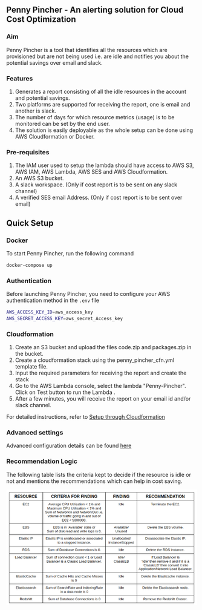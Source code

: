## Penny Pincher - An alerting solution for Cloud Cost Optimization

### Aim 

Penny Pincher is a tool that identifies all the resources which are provisioned but are not being used i.e. are idle and notifies you about the potential savings over email and slack.

### Features

1. Generates a report consisting of all the idle resources in the account and potential savings.
2. Two platforms are supported for receiving the report, one is email and another is slack.
3. The number of days for which resource metrics (usage) is to be monitored can be set by the end user.
4. The solution is easily deployable as the whole setup can be done using AWS Cloudformation or Docker.

### Pre-requisites

1. The IAM user used to setup the lambda should have access to AWS S3, AWS IAM, AWS Lambda, AWS SES and AWS Cloudformation.
2. An AWS S3 bucket.
3. A slack workspace. (Only if cost report is to be sent on any slack channel)
4. A verified SES email Address. (Only if cost report is to be sent over email)

## Quick Setup

### Docker

To start Penny Pincher, run the following command
```bash
docker-compose up
```
### Authentication
Before launching Penny Pincher, you need to configure your AWS authentication method in the `.env` file
```bash
AWS_ACCESS_KEY_ID=aws_access_key
AWS_SECRET_ACCESS_KEY=aws_secret_Access_key
```
### Cloudformation
1. Create an S3 bucket and upload the files code.zip and packages.zip in the bucket.
2. Create a cloudformation stack using the penny_pincher_cfn.yml template file.
3. Input the required parameters for receiving the report and create the stack
4. Go to the AWS Lambda console, select the lambda "Penny-Pincher". Click on Test button to    run the Lambda .
5. After a few minutes, you will receive the report on your email id and/or slack channel. 

For detailed instructions, refer to [Setup through Cloudformation](docs/setup_through_cloudformation.md)


### Advanced settings
Advanced configuration details can be found [here](docs/advanced_settings.md)

### Recommendation Logic

The following table lists the criteria kept to decide if the resource is idle or not and mentions the recommendations which can help in cost saving.

![Alt](/images/main/recommendation_criteria.png)

